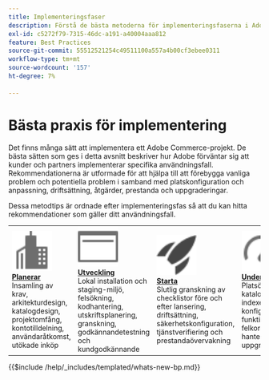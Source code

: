 ```yaml
---
title: Implementeringsfaser
description: Förstå de bästa metoderna för implementeringsfaserna i Adobe Commerce-projekt.
exl-id: c5272f79-7315-46dc-a191-a40004aaa812
feature: Best Practices
source-git-commit: 55512521254c49511100a557a4b00cf3ebee0311
workflow-type: tm+mt
source-wordcount: '157'
ht-degree: 7%

---
```


# Bästa praxis för implementering

Det finns många sätt att implementera ett Adobe Commerce-projekt. De bästa sätten som ges i detta avsnitt beskriver hur Adobe förväntar sig att kunder och partners implementerar specifika användningsfall. Rekommendationerna är utformade för att hjälpa till att förebygga vanliga problem och potentiella problem i samband med platskonfiguration och anpassning, driftsättning, åtgärder, prestanda och uppgraderingar.

Dessa metodtips är ordnade efter implementeringsfas så att du kan hitta rekommendationer som gäller ditt användningsfall.

<table style="table-layout:fixed">
<tr>
  <td>
    <a href="planning/overview.md">
    <img alt="Planering" src="../../assets/icons/enterprise.svg" width="80" height="80"/>
    </a>
    <div>
    <a href="planning/overview.md"><strong>Planerar</strong></a>
    </div>
    Insamling av krav, arkitekturdesign, katalogdesign, projektomfång, kontotilldelning, användaråtkomst, utökade inköp
    <br>
  </td>
  <td>
    <a href="development/overview.md">
      <img alt="Utveckling" src="../../assets/icons/page-rule.svg" width="80" height="80">
    </a>
    <div>
    <a href="development/overview.md"><strong>Utveckling</strong></a>
    </div>
    Lokal installation och staging-miljö, felsökning, kodhantering, utskriftsplanering, granskning, godkännandetestning och kundgodkännande
    <br>
  </td>
  <td>
    <a href="launch/overview.md">
      <img alt="Starta" src="../../assets/icons/launch.svg" width="80" height="80">
    </a>
    <div>
    <a href="launch/overview.md"><strong>Starta</strong></a>
    </div>
    Slutlig granskning av checklistor före och efter lansering, driftsättning, säkerhetskonfiguration, tjänstverifiering och prestandaövervakning  
    <br>
  </td>
  <td>
    <a href="maintenance/overview.md">
      <img alt="Underhåll" src="../../assets/icons/gauge.svg" width="80" height="80">
    </a>
    <div>
    <a href="maintenance/overview.md"><strong>Underhåll</strong></a>
    </div>
    Platsövervakning, kataloghantering, indexering, konfiguration, funktionsförbättringar, felkorrigering, hanterade tjänster, uppgraderingar   
    <br>
  </td>
</tr>
</table>

{{$include /help/_includes/templated/whats-new-bp.md}}

<!-- Last updated from includes: 2025-01-06 16:29:49 -->
